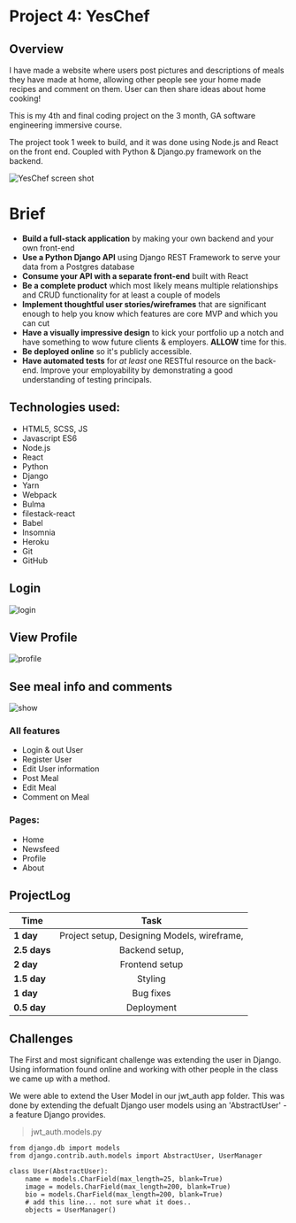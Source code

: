 # Project 4: YesChef

## Overview

I have made a website where users post pictures and descriptions of meals they have made at home, allowing other people see your home made recipes and comment on them. User can then share ideas about home cooking!

This is my 4th and final coding project on the 3 month, GA software engineering immersive course.

The project took 1 week to build, and it was done using Node.js and React on the front end. Coupled with Python & Django.py framework on the backend.

![YesChef screen shot](<img width="1440" alt="Screenshot 2019-09-12 at 10 20 30" src="https://user-images.githubusercontent.com/51379192/64771611-2dd77500-d547-11e9-81c4-d9a0c1719df5.png">)


# Brief
* **Build a full-stack application** by making your own backend and your own front-end
* **Use a Python Django API** using Django REST Framework to serve your data from a Postgres database
* **Consume your API with a separate front-end** built with React
* **Be a complete product** which most likely means multiple relationships and CRUD functionality for at least a couple of models
* **Implement thoughtful user stories/wireframes** that are significant enough to help you know which features are core MVP and which you can cut
* **Have a visually impressive design** to kick your portfolio up a notch and have something to wow future clients & employers. **ALLOW** time for this.
* **Be deployed online** so it's publicly accessible.
* **Have automated tests** for _at least_ one RESTful resource on the back-end. Improve your employability by demonstrating a good understanding of testing principals.

## Technologies used:

* HTML5, SCSS, JS
* Javascript ES6
* Node.js
* React
* Python
* Django
* Yarn
* Webpack
* Bulma
* filestack-react
* Babel
* Insomnia
* Heroku
* Git
* GitHub


## Login
![login](https://user-images.githubusercontent.com/51379192/64777318-d2f74b00-d551-11e9-8fdf-e19c095cb121.gif)

## View Profile
![profile](https://user-images.githubusercontent.com/51379192/64777354-e1456700-d551-11e9-8256-bdbd6d9bac75.gif)

## See meal info and comments
![show](https://user-images.githubusercontent.com/51379192/64777449-1487f600-d552-11e9-816b-eb78e5739c08.gif)

### All features
* Login & out User
* Register User
* Edit User information
* Post Meal
* Edit Meal
* Comment on Meal

### Pages:
* Home
* Newsfeed
* Profile
* About

## ProjectLog

| Time      | Task         |
| ------------- |:-------------:|
| **1 day**    | Project setup, Designing Models, wireframe,    |
| **2.5  days**     | Backend setup,     |
| **2 day**  | Frontend setup      |
| **1.5 day**  | Styling    |
| **1 day** | Bug fixes    |
| **0.5 day** | Deployment     |

## Challenges

The First and most significant challenge was extending the user in Django. Using information found online and working with other people in the class we came up with a method.

We were able to extend the User Model in our jwt_auth app folder. This was done by extending the defualt Django user models using an 'AbstractUser' - a feature Django provides.

> jwt_auth.models.py

```
from django.db import models
from django.contrib.auth.models import AbstractUser, UserManager

class User(AbstractUser):
    name = models.CharField(max_length=25, blank=True)
    image = models.CharField(max_length=200, blank=True)
    bio = models.CharField(max_length=200, blank=True)
    # add this line... not sure what it does..
    objects = UserManager()
```
